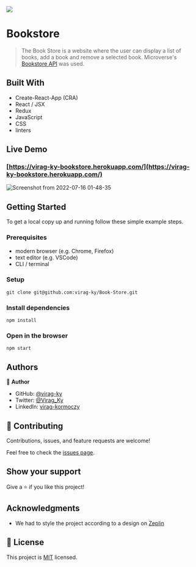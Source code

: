 ![](https://img.shields.io/badge/Microverse-blueviolet)

# Bookstore

> The Book Store is a website where the user can display a list of books, add a book and remove a selected book. Microverse's [Bookstore API](https://www.notion.so/Bookstore-API-51ea269061f849118c65c0a53e88a739) was used.

## Built With

- Create-React-App (CRA)
- React / JSX
- Redux
- JavaScript
- CSS
- linters

## Live Demo
### [https://virag-ky-bookstore.herokuapp.com/](https://virag-ky-bookstore.herokuapp.com/)

![Screenshot from 2022-07-16 01-48-35](https://user-images.githubusercontent.com/79658534/179411545-bc29ebca-3c1e-4f13-a1c6-07e775f28463.png)


## Getting Started

To get a local copy up and running follow these simple example steps.

### Prerequisites

- modern browser (e.g. Chrome, Firefox)
- text editor (e.g. VSCode)
- CLI / terminal

### Setup

```
git clone git@github.com:virag-ky/Book-Store.git
```

### Install dependencies

```
npm install
```

### Open in the browser

```
npm start
```

## Authors

👤 **Author**

- GitHub: [@virag-ky](https://github.com/virag-ky)
- Twitter: [@Virag_Ky](https://twitter.com/Virag_Ky)
- LinkedIn: [virag-kormoczy](https://linkedin.com/in/virag-kormoczy)

## 🤝 Contributing

Contributions, issues, and feature requests are welcome!

Feel free to check the [issues page](../../issues/).

## Show your support

Give a ⭐️ if you like this project!

## Acknowledgments
- We had to style the project according to a design on [Zeplin](https://zeplin.io/)

## 📝 License

This project is [MIT](./MIT.md) licensed.
